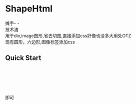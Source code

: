 <h1>ShapeHtml</h1>
摊手- -<br/>
技术渣<br/>
用于div,image图形,省去切图,直接添加css好像也没多大用处OTZ<br/>
现有圆形，六边形,图像标签添加css<br/>
<h2>Quick Start</h2>
<pre>
<code>
	<img class="shape_circle" src="">
	<div class="shape_circle tags"></div>
</code>
</pre>
即可

